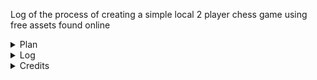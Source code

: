 Log of the process of creating a simple local 2 player chess game using free assets found online

<details>
  <summary> Plan </summary>

  #### 1 month long project split into progress weeks
  
  ##### Week 1 - 1.06 - 8.06
    1. Implement FEN notation for setting up board
    - "animate" placing of pieces using a step counter(1 piece per half second interval)
    2. Implement turns and figure out game overlord tracking? 
    3. Calculate and implement piece movement
    4. Implement special cases (en passant, castling, check blocking)
    5. Refactor and Postmortem time, what can be improved and how?

  ##### Week 2 - 09.06 - 16.06
    
  
</details>

<details>
  <summary> Log </summary>
  ## 31.05.23
  1. refactoring to remove unneeded files
  2. readme update with log and plan
  3. first draft of plan

</details>

<details>
  <summary> Credits </summary>
  - Raylib            - https://raylib.com/
  - Odin Language     - https://odin-lang.org/
  - Heroes Chess      - https://nulltale.itch.io/heroes-chess/

</details>